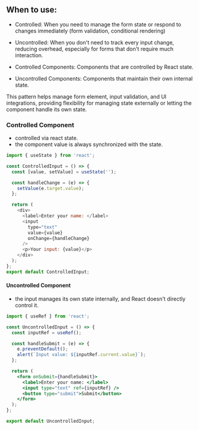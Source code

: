 ## When to use:
- Controlled: When you need to manage the form state or respond to changes immediately (form validation, conditional rendering)
- Uncontrolled: When you don't need to track every input change, reducing overhead, especially for forms that don't require much interaction.

- Controlled Components: Components that are controlled by React state.
- Uncontrolled Components: Components that maintain their own internal state.

This pattern helps manage form element, input validation, and UI integrations, providing flexibility for managing state externally or letting the component handle its own state.

### Controlled Component
- controlled via react state.
- the component value is always synchronized with the state.

```js
import { useState } from 'react';

const ControlledInput = () => {
  const [value, setValue] = useState('');

  const handleChange = (e) => {
    setValue(e.target.value);
  };

  return (
    <div>
      <label>Enter your name: </label>
      <input
        type="text"
        value={value}
        onChange={handleChange}
      />
      <p>Your input: {value}</p>
    </div>
  );
};
export default ControlledInput;
```

#### Uncontrolled Component
- the input manages its own state internally, and React doesn't directly control it.

```jsx
import { useRef } from 'react';

const UncontrolledInput = () => {
  const inputRef = useRef();

  const handleSubmit = (e) => {
    e.preventDefault();
    alert(`Input value: ${inputRef.current.value}`);
  };

  return (
    <form onSubmit={handleSubmit}>
      <label>Enter your name: </label>
      <input type="text" ref={inputRef} />
      <button type="submit">Submit</button>
    </form>
  );
};

export default UncontrolledInput;
```
